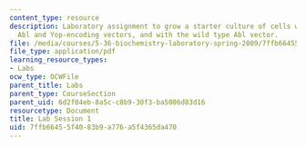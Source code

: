 ```yaml
---
content_type: resource
description: Laboratory assignment to grow a starter culture of cells with the H396P
  Abl and Yop-encoding vectors, and with the wild type Abl vector.
file: /media/courses/5-36-biochemistry-laboratory-spring-2009/7ffb66455f4083b9a776a5f4365da470_ses1.pdf
file_type: application/pdf
learning_resource_types:
- Labs
ocw_type: OCWFile
parent_title: Labs
parent_type: CourseSection
parent_uid: 6d2f04eb-8a5c-c8b9-30f3-ba5006d83d16
resourcetype: Document
title: Lab Session 1
uid: 7ffb6645-5f40-83b9-a776-a5f4365da470
---
```

